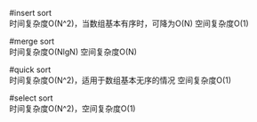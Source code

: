 #insert sort </br>
时间复杂度O(N^2)，当数组基本有序时，可降为O(N)
空间复杂度O(1)

#merge sort </br>
时间复杂度O(NlgN)
空间复杂度O(N)

#quick sort </br>
时间复杂度O(N^2)，适用于数组基本无序的情况
空间复杂度O(1)

#select sort </br>
时间复杂度O(N^2)，空间复杂度O(1)
